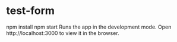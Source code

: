 # test-form

npm install
npm start
Runs the app in the development mode.
Open http://localhost:3000 to view it in the browser.
